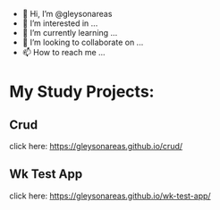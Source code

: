 - 👋 Hi, I’m @gleysonareas
- 👀 I’m interested in ...
- 🌱 I’m currently learning ...
- 💞️ I’m looking to collaborate on ...
- 📫 How to reach me ...

# My Study Projects:

## Crud
click here: https://gleysonareas.github.io/crud/

## Wk Test App
click here: https://gleysonareas.github.io/wk-test-app/

<!---
gleysonareas/gleysonareas is a ✨ special ✨ repository because its `README.md` (this file) appears on your GitHub profile.
You can click the Preview link to take a look at your changes.
--->
